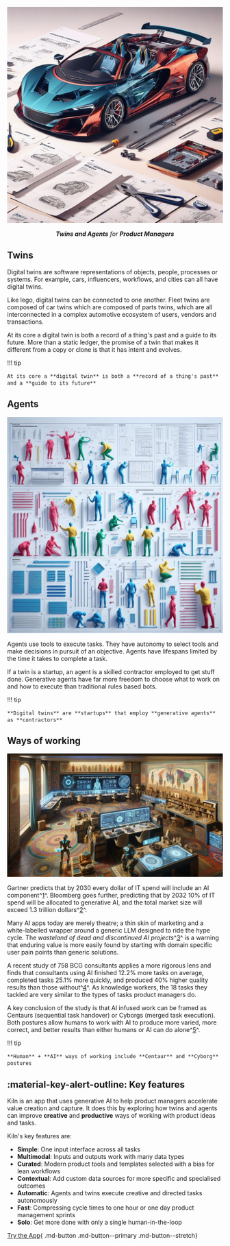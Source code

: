 <p align="center">
  <a><img src="assets\car_1.jpg" alt="Kiln"></a>
</p>
<p align="center">
    <em><b>Twins and Agents</b> for <b>Product Managers</b></em>
</p>

## Twins

Digital twins are software representations of objects, people, processes or systems. For example, cars, influencers, workflows, and cities can all have digital twins.

Like lego, digital twins can be connected to one another. Fleet twins are composed of car twins which are composed of parts twins, which are all interconnected in a complex automotive ecosystem of users, vendors and transactions.

At its core a digital twin is both a record of a thing's past and a guide to its future. More than a static ledger, the promise of a twin that makes it different from a copy or clone is that it has intent and evolves.

!!! tip

    At its core a **digital twin** is both a **record of a thing's past** and a **guide to its future**

## Agents

![Agents](assets/clones_1.jpg)

Agents use tools to execute tasks. They have autonomy to select tools and make decisions in pursuit of an objective. Agents have lifespans limited by the time it takes to complete a task.

If a twin is a startup, an agent is a skilled contractor employed to get stuff done. Generative agents have far more freedom to choose what to work on and how to execute than traditional rules based bots.

!!! tip

    **Digital twins** are **startups** that employ **generative agents** as **contractors**

## Ways of working

![Anthropology](assets/anthropology_1.png)

Gartner predicts that by 2030 every dollar of IT spend will include an AI component^[1](https://www.gartner.com/en/podcasts/thinkcast/inside-the-gartner-top-strategic-technology-trends-for-2024)^. Bloomberg goes further, predicting that by 2032 10% of IT spend will be allocated to generative AI, and the total market size will exceed 1.3 trillion dollars^[2](https://www.bloomberg.com/company/press/generative-ai-to-become-a-1-3-trillion-market-by-2032-research-finds/)^.

Many AI apps today are merely theatre; a thin skin of marketing and a white-labelled wrapper around a generic LLM designed to ride the hype cycle. The _wasteland of dead and discontinued AI projects_^[3](https://dang.ai/ai-graveyard)^ is a warning that enduring value is more easily found by starting with domain specific user pain points than generic solutions.

A recent study of 758 BCG consultants applies a more rigorous lens and finds that consultants using AI finished 12.2% more tasks on average, completed tasks 25.1% more quickly, and produced 40% higher quality results than those without^[4](https://papers.ssrn.com/sol3/papers.cfm?abstract_id=4573321)^. As knowledge workers, the 18 tasks they tackled are very similar to the types of tasks product managers do.

A key conclusion of the study is that AI infused work can be framed as Centaurs (sequential task handover) or Cyborgs (merged task execution). Both postures allow humans to work with AI to produce more varied, more correct, and better results than either humans or AI can do alone^[5](https://www.oneusefulthing.org/p/centaurs-and-cyborgs-on-the-jagged)^.

!!! tip

    **Human** + **AI** ways of working include **Centaur** and **Cyborg** postures

## :material-key-alert-outline: Key features

Kiln is an app that uses generative AI to help product managers accelerate value creation and capture. It does this by exploring how twins and agents can improve **creative** and **productive** ways of working with product ideas and tasks.

Kiln's key features are:

- **Simple**: One input interface across all tasks
- **Multimodal**: Inputs and outputs work with many data types
- **Curated**: Modern product tools and templates selected with a bias for lean workflows
- **Contextual**: Add custom data sources for more specific and specialised outcomes
- **Automatic**: Agents and twins execute creative and directed tasks autonomously
- **Fast**: Compressing cycle times to one hour or one day product management sprints
- **Solo**: Get more done with only a single human-in-the-loop

[Try the App](https://ashvin.streamlit.app/){ .md-button .md-button--primary .md-button--stretch}

